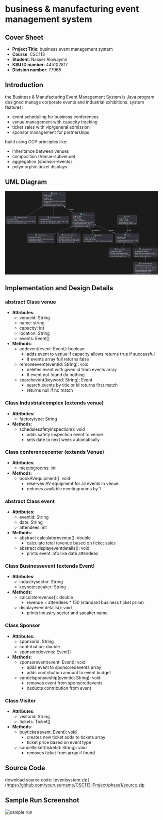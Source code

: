 # business & manufacturing event management system  

## Cover Sheet
- **Project Title**: business event management system
- **Course**: CSC113
- **Student**: Nasser Alowaymir
- **KSU ID number**: 445102817
- **Division number**: 77965

## Introduction  
the Business & Manufacturing Event Management System is Java program designed manage corporate events and industrial exhibitions. system features:  
- event scheduling for business conferences  
- venue management with capacity tracking  
- ticket sales with vip/general admission  
- sponsor management for partnerships  

build using OOP principles like:  
- inheritance between venues  
- composition (Venue-subvenue)  
- aggregation (sponsor-events)  
- polymorphic ticket displays  

## UML Diagram  
![system uml diagram](uml.png)  

## Implementation and Design Details  

### abstract Class venue  
- **Attributes**:  
  - venueid: String  
  - name: string  
  - capacity: int  
  - location: String  
  - events: Event[]  
- **Methods**:  
  - addevent(event: Event): boolean  
    - adds event to venue if capacity allows returns true if successful  
    - if events array full returns false  
  - removeevent(eventid: String): void  
    - deletes event with given id from events array  
    - if event not found do nothing  
  - searchevent(keyword: String): Event  
    - search events by title or id returns first match  
    - returns null if no match  

### Class Industrialcomplex (extends venue)  
- **Attributes**:  
  - factorytype: String  
- **Methods**:  
  - schedulesafetyinspection(): void  
    - adds safety inspection event to venue  
    - sets date to next week automatically  

### Class conferencecenter (extends Venue)  
- **Attributes**:  
  - meetingrooms: int  
- **Methods**:  
  - bookAVequipment(): void  
    - reserves AV equipment for all events in venue  
    - reduces available meetingrooms by 1  

### abstract Class event  
- **Attributes**:  
  - eventid: String  
  - date: String  
  - attendees: int  
- **Methods**:  
  - abstract calculaterevenue(): double  
    - calculate total revenue based on ticket sales  
  - abstract displayeventdetails(): void  
    - prints event info like date attendees  

### Class Businessevent (extends Event)  
- **Attributes**:  
  - industrysector: String  
  - keynotespeaker: String  
- **Methods**:  
  - calculaterevenue(): double  
    - revenue = attendees * 150 (standard business ticket price)  
  - displayeventdetails(): void  
    - prints industry sector and speaker name  

### Class Sponsor  
- **Attributes**:  
  - sponsorid: String  
  - contribution: double  
  - sponsoredevents: Event[]  
- **Methods**:  
  - sponsorevent(event: Event): void  
    - adds event to sponsoredevents array  
    - adds contribution amount to event budget  
  - cancelsponsorship(eventid: String): void  
    - removes event from sponsoredevents  
    - deducts contribution from event  

### Class Visitor  
- **Attributes**:  
  - visitorid: String  
  - tickets: Ticket[]  
- **Methods**:  
  - buyticket(event: Event): void  
    - creates new ticket adds to tickets array  
    - ticket price based on event type  
  - cancelticket(ticketid: String): void  
    - removes ticket from array if found  

## Source Code  
download source code: [eventsystem.zip](https://github.com/yourusername/CSC113-Project/phase1/source.zip  

## Sample Run Screenshot  
![sample run](sample_run.jpg)
